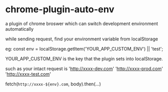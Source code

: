 # chrome-plugin-auto-env
a plugin of chrome broswer which can switch development environment automatically

while sending request, find your environment variable from localStorage

eg: 
  const env = localStorage.getItem('YOUR_APP_CUSTOM_ENV') || 'test';
  
  YOUR_APP_CUSTOM_ENV is the key that the plugin sets into localStorage.
  
such as your intact request is 
  'http://xxxx-dev.com'
  'http://xxxx-prod.com'
  'http://xxxx-test.com'
 
fetch(`http://xxxx-${env}.com`, body).then(...)
